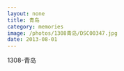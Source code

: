 ```yaml
---
layout: none
title: 青岛
category: memories
image: /photos/1308青岛/DSC00347.jpg
date: 2013-08-01
---
```

1308-青岛